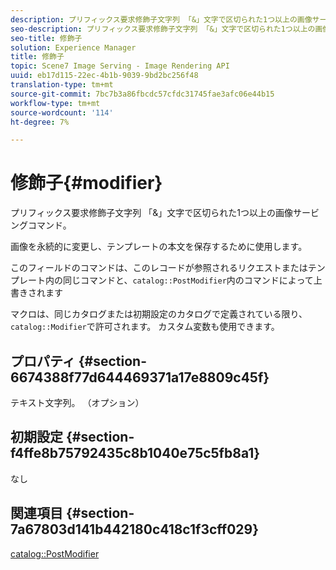 ```yaml
---
description: プリフィックス要求修飾子文字列 「&」文字で区切られた1つ以上の画像サービングコマンド。
seo-description: プリフィックス要求修飾子文字列 「&」文字で区切られた1つ以上の画像サービングコマンド。
seo-title: 修飾子
solution: Experience Manager
title: 修飾子
topic: Scene7 Image Serving - Image Rendering API
uuid: eb17d115-22ec-4b1b-9039-9bd2bc256f48
translation-type: tm+mt
source-git-commit: 7bc7b3a86fbcdc57cfdc31745fae3afc06e44b15
workflow-type: tm+mt
source-wordcount: '114'
ht-degree: 7%

---
```



# 修飾子{#modifier}

プリフィックス要求修飾子文字列 「&amp;」文字で区切られた1つ以上の画像サービングコマンド。

画像を永続的に変更し、テンプレートの本文を保存するために使用します。

このフィールドのコマンドは、このレコードが参照されるリクエストまたはテンプレート内の同じコマンドと、`catalog::PostModifier`内のコマンドによって上書きされます

マクロは、同じカタログまたは初期設定のカタログで定義されている限り、`catalog::Modifier`で許可されます。 カスタム変数も使用できます。

## プロパティ {#section-6674388f77d644469371a17e8809c45f}

テキスト文字列。 （オプション）

## 初期設定 {#section-f4ffe8b75792435c8b1040e75c5fb8a1}

なし

## 関連項目 {#section-7a67803d141b442180c418c1f3cff029}

[catalog::PostModifier](../../../../../../is-api/image-catalog/image-serving-api-ref/c-image-catalog-reference/c-image-svg-data-reference/c-image-data-reference/r-postmodifier-cat.md#reference-4bc3738a812b4e7c8a180e27bfbd770b)
